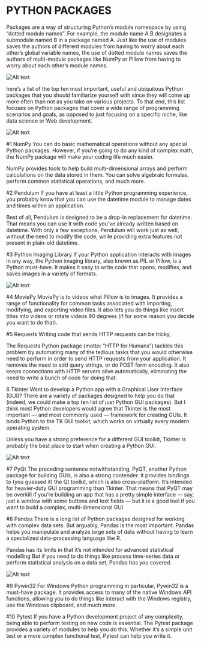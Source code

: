 # PYTHON PACKAGES
Packages are a way of structuring Python’s module namespace by using “dotted module names”. For example, the module name A.B designates a submodule named B in a package named A. Just like the use of modules saves the authors of different modules from having to worry about each other’s global variable names, the use of dotted module names saves the authors of multi-module packages like NumPy or Pillow from having to worry about each other’s module names.

![Alt text](https://miro.medium.com/max/580/0*Kt5_0uGLlCFAgbt6.png "a title")


 here’s a list of the top ten most important, useful and ubiquitous Python packages that you should familiarize yourself with since they will come up more often than not as you take on various projects. To that end, this list focuses on Python packages that cover a wide range of programming scenarios and goals, as opposed to just focusing on a specific niche, like data science or Web development.

 ![Alt text](https://lh3.googleusercontent.com/proxy/RKSrEYqWNz1IBTGuacGtOxSA7oCQrEsvw9BPNYZ2mnPB2rC-c9OPDuqEiE0fiDPyNExaNE_NldgiK6Y10XTfUrqu24WCh1ps-ISHY3fk "a title")

 #1 NumPy
You can do basic mathematical operations without any special Python packages. However, if you’re going to do any kind of complex math, the NumPy package will make your coding life much easier.

NumPy provides tools to help build multi-dimensional arrays and perform calculations on the data stored in them. You can solve algebraic formulas, perform common statistical operations, and much more.

#2 Pendulum
If you have at least a little Python programming experience, you probably know that you can use the datetime module to manage dates and times within an application.


Best of all, Pendulum is designed to be a drop-in replacement for datetime. That means you can use it with code you’ve already written based on datetime. With only a few exceptions, Pendulum will work just as well, without the need to modify the code, while providing extra features not present in plain-old datetime.

#3 Python Imaging Library
If your Python application interacts with images in any way, the Python imaging library, also known as PIL or Pillow, is a Python must-have. It makes it easy to write code that opens, modifies, and saves images in a variety of formats.

![Alt text](https://encrypted-tbn0.gstatic.com/images?q=tbn:ANd9GcRbfBgK1frXFhmrZpGeRQvKmPRiBAal10nCLg&usqp=CAU "a title") 

#4 MoviePy
MoviePy is to videos what Pillow is to images. It provides a range of functionality for common tasks associated with importing, modifying, and exporting video files. It also lets you do things like insert titles into videos or rotate videos 90 degrees (if for some reason you decide you want to do that).

#5 Requests
Writing code that sends HTTP requests can be tricky, 

The Requests Python package (motto: “HTTP for Humans”) tackles this problem by automating many of the tedious tasks that you would otherwise need to perform in order to send HTTP requests from your application. It removes the need to add query strings, or do POST form encoding. It also keeps connections with HTTP servers alive automatically, eliminating the need to write a bunch of code for doing that.

6 Tkinter
Want to develop a Python app with a Graphical User Interface (GUI)? There are a variety of packages designed to help you do that (indeed, we could make a top ten list of just Python GUI packages). But I think most Python developers would agree that Tkinter is the most important — and most commonly used — framework for creating GUIs. It binds Python to the TK GUI toolkit, which works on virtually every modern operating system.

Unless you have a strong preference for a different GUI toolkit, Tkinter is probably the best place to start when creating a Python GUI.

![Alt text](https://blog.insaid.co/wp-content/uploads/2019/05/10-Python-packages-and-libraries-you-absolutely-have-to-ace.png "a title")

#7 PyQt
The preceding sentence notwithstanding, PyQT, another Python package for building GUIs, is also a strong contender. It provides bindings to (you guessed it) the Qt toolkit, which is also cross-platform. It’s intended for heavier-duty GUI programming than Tkinter. That means that PyQT may be overkill if you’re building an app that has a pretty simple interface — say, just a window with some buttons and text fields — but it is a good tool if you want to build a complex, multi-dimensional GUI.

#8 Pandas
There is a long list of Python packages designed for working with complex data sets. But arguably, Pandas is the most important. Pandas helps you manipulate and analyze large sets of data without having to learn a specialized data-processing language like R.

Pandas has its limits in that it’s not intended for advanced statistical modelling  But if you need to do things like process time-series data or perform statistical analysis on a data set, Pandas has you covered.

![Alt text](https://www.python-course.eu/images/packages.webp "a title")


#9 Pywin32
For Windows Python programming in particular, Pywin32 is a must-have package. It provides access to many of the native Windows API functions, allowing you to do things like interact with the Windows registry, use the Windows clipboard, and much more.

#10 Pytest
If you have a Python development project of any complexity, being able to perform testing on new code is essential. The Pytest package provides a variety of modules to help you do this. Whether it’s a simple unit test or a more complex functional test, Pytest can help you write it.

 
